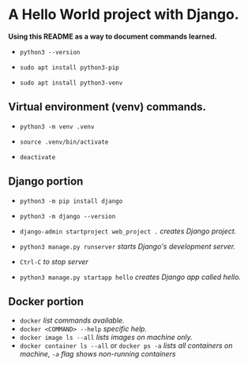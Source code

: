 # A Hello World project with Django.  

**Using this README as a way to document commands learned.**  

- `python3 --version`  

- `sudo apt install python3-pip`  

- `sudo apt install python3-venv`  

## Virtual environment (venv) commands.  

- `python3 -m venv .venv`  

- `source .venv/bin/activate`  
- `deactivate`  

## Django portion  

- `python3 -m pip install django`  
- `python3 -m django --version`  

- `django-admin startproject web_project .` *creates Django project.*  

- `python3 manage.py runserver` *starts Django's development server.*  
- `Ctrl-C` *to stop server*  


- `python3 manage.py startapp hello` *creates Django app called hello.*  

## Docker portion  

- `docker` *list commands available.*  
- `docker <COMMAND> --help` *specific help.*  
- `docker image ls --all` *lists images on machine only.*  
- `docker container ls --all` or `docker ps -a` *lists all containers on machine, `-a` flag shows non-running containers*
